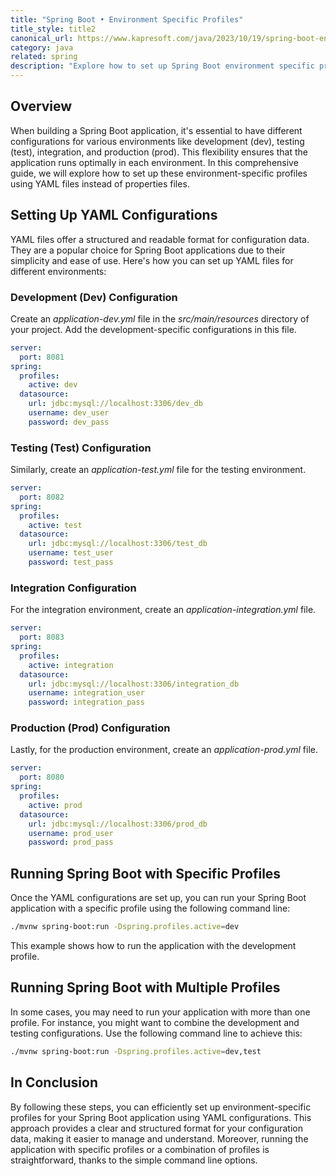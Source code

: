 ```yaml
---
title: "Spring Boot • Environment Specific Profiles"
title_style: title2
canonical_url: https://www.kapresoft.com/java/2023/10/19/spring-boot-env-specific-profiles.html
category: java
related: spring
description: "Explore how to set up Spring Boot environment specific profiles, such as dev, test, integration, and prod, with illustrative YAML configurations and command line examples."
---
```


## Overview

When building a Spring Boot application, it's essential to have different configurations for various environments like development (dev), testing (test), integration, and production (prod). This flexibility ensures that the application runs optimally in each environment.<!--excerpt--> In this comprehensive guide, we will explore how to set up these environment-specific profiles using YAML files instead of properties files.

## Setting Up YAML Configurations

YAML files offer a structured and readable format for configuration data. They are a popular choice for Spring Boot applications due to their simplicity and ease of use. Here's how you can set up YAML files for different environments:

### Development (Dev) Configuration

Create an _application-dev.yml_ file in the _src/main/resources_ directory of your project. Add the development-specific configurations in this file.

```yaml
server:
  port: 8081
spring:
  profiles:
    active: dev
  datasource:
    url: jdbc:mysql://localhost:3306/dev_db
    username: dev_user
    password: dev_pass
```

### Testing (Test) Configuration

Similarly, create an _application-test.yml_ file for the testing environment.

```yaml
server:
  port: 8082
spring:
  profiles:
    active: test
  datasource:
    url: jdbc:mysql://localhost:3306/test_db
    username: test_user
    password: test_pass
```

### Integration Configuration

For the integration environment, create an _application-integration.yml_ file.

```yaml
server:
  port: 8083
spring:
  profiles:
    active: integration
  datasource:
    url: jdbc:mysql://localhost:3306/integration_db
    username: integration_user
    password: integration_pass
```

### Production (Prod) Configuration

Lastly, for the production environment, create an _application-prod.yml_ file.

```yaml
server:
  port: 8080
spring:
  profiles:
    active: prod
  datasource:
    url: jdbc:mysql://localhost:3306/prod_db
    username: prod_user
    password: prod_pass
```

## Running Spring Boot with Specific Profiles

Once the YAML configurations are set up, you can run your Spring Boot application with a specific profile using the following command line:

```bash
./mvnw spring-boot:run -Dspring.profiles.active=dev
```


This example shows how to run the application with the development profile.

## Running Spring Boot with Multiple Profiles

In some cases, you may need to run your application with more than one profile. For instance, you might want to combine the development and testing configurations. Use the following command line to achieve this:

```bash
./mvnw spring-boot:run -Dspring.profiles.active=dev,test
```

## In Conclusion

By following these steps, you can efficiently set up environment-specific profiles for your Spring Boot application using YAML configurations. This approach provides a clear and structured format for your configuration data, making it easier to manage and understand. Moreover, running the application with specific profiles or a combination of profiles is straightforward, thanks to the simple command line options.
